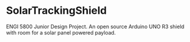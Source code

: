 # SolarTrackingShield
ENGI 5800 Junior Design Project. An open source Arduino UNO R3 shield with room for a solar panel powered payload.

